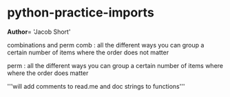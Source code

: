 # python-practice-imports

__Author__= 'Jacob Short'

combinations and perm
comb : all the different ways you can group a certain number of items where the order does not matter

perm : all the different ways you can group a certain number of items where where the order does matter

'''will add comments to read.me and doc strings to functions'''